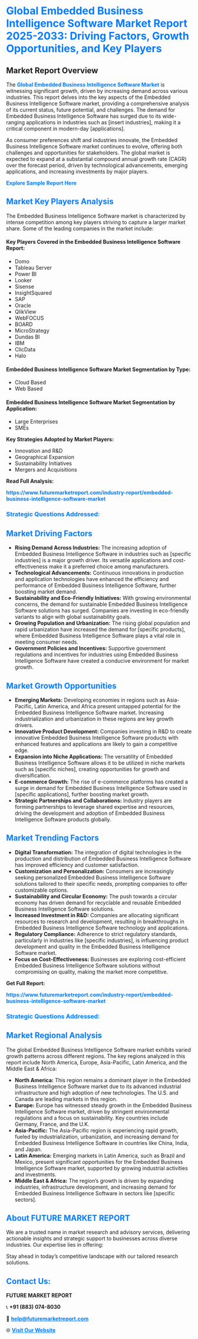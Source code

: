 <h1 style="color: #007BFF;">Global Embedded Business Intelligence Software Market Report 2025-2033: Driving Factors, Growth Opportunities, and Key Players</h1>

<section id="overview">
<h2>Market Report Overview</h2>
<p>The <a href="https://www.futuremarketreport.com/industry-report/embedded-business-intelligence-software-market" style="color: #007BFF; text-decoration: none;"><strong>Global Embedded Business Intelligence Software Market</strong></a> is witnessing significant growth, driven by increasing demand across various industries. This report delves into the key aspects of the Embedded Business Intelligence Software market, providing a comprehensive analysis of its current status, future potential, and challenges. The demand for Embedded Business Intelligence Software has surged due to its wide-ranging applications in industries such as [insert industries], making it a critical component in modern-day [applications].</p>
<p>As consumer preferences shift and industries innovate, the Embedded Business Intelligence Software market continues to evolve, offering both challenges and opportunities for stakeholders. The global market is expected to expand at a substantial compound annual growth rate (CAGR) over the forecast period, driven by technological advancements, emerging applications, and increasing investments by major players.</p>
</section>

<section id="overview">
<p><a href="https://www.futuremarketreport.com/request-sample/reportId=40961" style="color: #007BFF; text-decoration: none;"><strong>Explore Sample Report Here</strong></a></p>
</section>

<section id="key-players">
<h2 style="color: #007BFF;">Market Key Players Analysis</h2>
<p>The Embedded Business Intelligence Software market is characterized by intense competition among key players striving to capture a larger market share. Some of the leading companies in the market include:</p>
<h4>Key Players Covered in the Embedded Business Intelligence Software Report:</h4>
<ul><li>Domo</li><li>Tableau Server</li><li>Power BI</li><li>Looker</li><li>Sisense</li><li>InsightSquared</li><li>SAP</li><li>Oracle</li><li>QlikView</li><li>WebFOCUS</li><li>BOARD</li><li>MicroStrategy</li><li>Dundas BI</li><li>IBM</li><li>ClicData</li><li>Halo</li></ul>
<h4>Embedded Business Intelligence Software Market Segmentation by Type:</h4>
<ul><li>Cloud Based</li><li>Web Based</li></ul>

<h4>Embedded Business Intelligence Software Market Segmentation by Application:</h4>
<ul><li>Large Enterprises</li><li>SMEs</li></ul>
<p><strong>Key Strategies Adopted by Market Players:</strong></p>
<ul>
<li>Innovation and R&D</li>
<li>Geographical Expansion</li>
<li>Sustainability Initiatives</li>
<li>Mergers and Acquisitions</li>
</ul>
</section>

<section>
<p><strong>Read Full Analysis: </strong></p><a href="https://www.futuremarketreport.com/industry-report/embedded-business-intelligence-software-market" style="color: #007BFF; text-decoration: none;"><strong>https://www.futuremarketreport.com/industry-report/embedded-business-intelligence-software-market</strong></a>
<h3 style="color: #007BFF;">Strategic Questions Addressed:</h3>
</section>

<section id="driving-factors">
<h2 style="color: #007BFF;">Market Driving Factors</h2>
<ul>
<li><strong>Rising Demand Across Industries:</strong> The increasing adoption of Embedded Business Intelligence Software in industries such as [specific industries] is a major growth driver. Its versatile applications and cost-effectiveness make it a preferred choice among manufacturers.</li>
<li><strong>Technological Advancements:</strong> Continuous innovations in production and application technologies have enhanced the efficiency and performance of Embedded Business Intelligence Software, further boosting market demand.</li>
<li><strong>Sustainability and Eco-Friendly Initiatives:</strong> With growing environmental concerns, the demand for sustainable Embedded Business Intelligence Software solutions has surged. Companies are investing in eco-friendly variants to align with global sustainability goals.</li>
<li><strong>Growing Population and Urbanization:</strong> The rising global population and rapid urbanization have increased the demand for [specific products], where Embedded Business Intelligence Software plays a vital role in meeting consumer needs.</li>
<li><strong>Government Policies and Incentives:</strong> Supportive government regulations and incentives for industries using Embedded Business Intelligence Software have created a conducive environment for market growth.</li>
</ul>
</section>

<section id="growth-opportunities">
<h2 style="color: #007BFF;">Market Growth Opportunities</h2>
<ul>
<li><strong>Emerging Markets:</strong> Developing economies in regions such as Asia-Pacific, Latin America, and Africa present untapped potential for the Embedded Business Intelligence Software market. Increasing industrialization and urbanization in these regions are key growth drivers.</li>
<li><strong>Innovative Product Development:</strong> Companies investing in R&D to create innovative Embedded Business Intelligence Software products with enhanced features and applications are likely to gain a competitive edge.</li>
<li><strong>Expansion into Niche Applications:</strong> The versatility of Embedded Business Intelligence Software allows it to be utilized in niche markets such as [specific niches], creating opportunities for growth and diversification.</li>
<li><strong>E-commerce Growth:</strong> The rise of e-commerce platforms has created a surge in demand for Embedded Business Intelligence Software used in [specific applications], further boosting market growth.</li>
<li><strong>Strategic Partnerships and Collaborations:</strong> Industry players are forming partnerships to leverage shared expertise and resources, driving the development and adoption of Embedded Business Intelligence Software products globally.</li>
</ul>
</section>

<section id="trending-factors">
<h2 style="color: #007BFF;">Market Trending Factors</h2>
<ul>
<li><strong>Digital Transformation:</strong> The integration of digital technologies in the production and distribution of Embedded Business Intelligence Software has improved efficiency and customer satisfaction.</li>
<li><strong>Customization and Personalization:</strong> Consumers are increasingly seeking personalized Embedded Business Intelligence Software solutions tailored to their specific needs, prompting companies to offer customizable options.</li>
<li><strong>Sustainability and Circular Economy:</strong> The push towards a circular economy has driven demand for recyclable and reusable Embedded Business Intelligence Software solutions.</li>
<li><strong>Increased Investment in R&D:</strong> Companies are allocating significant resources to research and development, resulting in breakthroughs in Embedded Business Intelligence Software technology and applications.</li>
<li><strong>Regulatory Compliance:</strong> Adherence to strict regulatory standards, particularly in industries like [specific industries], is influencing product development and quality in the Embedded Business Intelligence Software market.</li>
<li><strong>Focus on Cost-Effectiveness:</strong> Businesses are exploring cost-efficient Embedded Business Intelligence Software solutions without compromising on quality, making the market more competitive.</li>
</ul>
</section>

<section>
<p><strong>Get Full Report: </strong></p><a href="https://www.futuremarketreport.com/industry-report/embedded-business-intelligence-software-market" style="color: #007BFF; text-decoration: none;"><strong>https://www.futuremarketreport.com/industry-report/embedded-business-intelligence-software-market</strong></a>
<h3 style="color: #007BFF;">Strategic Questions Addressed:</h3>
</section>


<section id="regional-analysis">
<h2 style="color: #007BFF;">Market Regional Analysis</h2>
<p>The global Embedded Business Intelligence Software market exhibits varied growth patterns across different regions. The key regions analyzed in this report include North America, Europe, Asia-Pacific, Latin America, and the Middle East & Africa:</p>
<ul>
<li><strong>North America:</strong> This region remains a dominant player in the Embedded Business Intelligence Software market due to its advanced industrial infrastructure and high adoption of new technologies. The U.S. and Canada are leading markets in this region.</li>
<li><strong>Europe:</strong> Europe has witnessed steady growth in the Embedded Business Intelligence Software market, driven by stringent environmental regulations and a focus on sustainability. Key countries include Germany, France, and the U.K.</li>
<li><strong>Asia-Pacific:</strong> The Asia-Pacific region is experiencing rapid growth, fueled by industrialization, urbanization, and increasing demand for Embedded Business Intelligence Software in countries like China, India, and Japan.</li>
<li><strong>Latin America:</strong> Emerging markets in Latin America, such as Brazil and Mexico, present significant opportunities for the Embedded Business Intelligence Software market, supported by growing industrial activities and investments.</li>
<li><strong>Middle East & Africa:</strong> The region’s growth is driven by expanding industries, infrastructure development, and increasing demand for Embedded Business Intelligence Software in sectors like [specific sectors].</li>
</ul>
</section>

<footer>
<h2 style="color: #007BFF;">About FUTURE MARKET REPORT</h2>
<p>We are a trusted name in market research and advisory services, delivering actionable insights and strategic support to businesses across diverse industries. Our expertise lies in offering:</p>

<p>Stay ahead in today’s competitive landscape with our tailored research solutions.</p>

<h2 style="color: #007BFF;">Contact Us:</h2>
<p><strong>FUTURE MARKET REPORT</strong></p>
<p>📞 <strong>+91 (883) 074-8030</strong></p>
<p>📧 <strong><a href="mailto:help@futuremarketreport.com" style="color: #007BFF;">help@futuremarketreport.com</a></strong></p>
<p>🌐 <strong><a href="https://www.futuremarketreport.com/" style="color: #007BFF;">Visit Our Website</a></strong></p>
</footer>